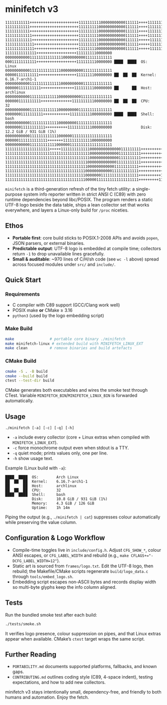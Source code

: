 # minifetch v3

```
11111111111++++++++++++++++++++++111111111100000000000111111++++11111111111++++++++++++111111110000000000000111111111111111111111000001111111111
11111111111++++++++++++++++++++++111111111000000000000111111++++11111111111+++++++++++++11111110000000000000111111111111111111111000001111111111
11111111111++++++++++++++++++++++111111111000000000000111111++++11111111111+++++++++++++11111110000000000000111111111111111111111000011111111111
111111111111+++++++++++++++++++++111111111000000000000111111++++11111111111+++++++++++++11111110000000000001111111111111111111110000011111111111
111111111111+++++++++++++++++++++111111111000000000000111111+++++111111111++++++++++++++11111110000000000001111111111111111111100000011111111111
1111111111111++++++++++++++++++++111111111000000000000111111+++++111111111++++++++++++++11111110000000000001111111111111111110000000011111111111
1111111111111++++++++++++++++++++111111110000000000000111111+++++11111111+++++++++++++++11111110000000000001111111111111111000000000111111111111
11111111111111++++++++++++++++++1111111110000000                                                000000000001111111111111110000000000111111111111
00011111111111++++++++++++++++++1111111110000000 ████  ████  OS:        Linux                   000000000001111111111111100000000001111111111111
000001111111111+++++++++++++++++1111111100000000 ██  ██  ██  Kernel:    6.16.7-arch1-1          000000000001111111111111100000000001111111111111
0000001111111111+++++++++++++++11111111100000000 ██      ██  Host:      archlinux               000000000001111111111111000000000011111111111111
0000001111111111++++++++++++++111111111100000000 ██  ██  ██  CPU:       32                      000000000001111111111111000000000111111111111111
00000001111111111++++++++++++1111111111000000000 ████  ████  Shell:     bash                    000000000001111111111111000000001111111111111111
000000011111111111++++++++++11111111111000000000             Disk:      12.2 GiB / 931 GiB (1%) 000000000001111111111111000000111111111111111111
0000001111111111111+++++++1111111111111000000000                                                000000000001111111111110000001111111111111111111
11111111111111111111+++++111111111111100000000000000111111111+++++++++++++++++++++++++1111111110000000000001111111111110000011111111111111111111
1111111111111111111111111111111111111100000000000001111111111+++++++++++++++++++++++++111111111000000000000111111111111000011111111111111111++11
1111111111111111111111111111111111111100000000000001111111111++++++++++++++++++++++++111111111100000000000011111111111100001111111111111111+++11
1111111111111111111111111111111111111000000000000011111111111++++++++++++++++11111111111111111100000000000111111111111100001111111111111111++++1
111111111111111111111111111111111111100000000000011111111111++++++++++++++1111111111111111111110000000000011111111111110000111111111111111+++++1
111111111111111111111111111111111111000000000000111111111111++++++++++++111111111111111111111110000000000011111111111110000111111111111111+++++1
111111111111111111111111111111111111000000011111111111111111++++++++++11111111111111111111111110000000000011111111111110001111111111111111+++++1
111111111111111111111111111111111111000001111111111111111111+++++++++11111111111111111111111111000000000001111111111111000111111111111111+++++++
```

`minifetch` is a third-generation refresh of the tiny fetch utility: a single-purpose system info reporter written in strict ANSI C (C89) with zero runtime dependencies beyond libc/POSIX. The program renders a static UTF-8 logo beside the data table, ships a lean collector set that works everywhere, and layers a Linux-only build for `/proc` niceties.

## Ethos
- **Portable first**: core build sticks to POSIX.1-2008 APIs and avoids `popen`, JSON parsers, or external binaries.
- **Predictable output**: UTF-8 logo is embedded at compile time; collectors return `-1` to drop unavailable lines gracefully.
- **Small & auditable**: ~970 lines of C/H/sh code (see `wc -l` above) spread across focused modules under `src/` and `include/`.

## Quick Start
### Requirements
- C compiler with C89 support (GCC/Clang work well)
- POSIX make **or** CMake ≥ 3.16
- `python3` (used by the logo embedding script)

### Make Build
```sh
make                # portable core binary ./minifetch
make minifetch-linux # extended build with MINIFETCH_LINUX_EXT
make clean          # remove binaries and build artefacts
```

### CMake Build
```sh
cmake -S . -B build
cmake --build build
ctest --test-dir build
```
CMake generates both executables and wires the smoke test through CTest. Variable `MINIFETCH_BIN`/`MINIFETCH_LINUX_BIN` is forwarded automatically.

## Usage
```
./minifetch [-a] [-c] [-q] [-h]
```
- `-a` include every collector (core + Linux extras when compiled with `MINIFETCH_LINUX_EXT`).
- `-c` force monochrome output even when stdout is a TTY.
- `-q` quiet mode; prints values only, one per line.
- `-h` show usage text.

Example (Linux build with `-a`):
```
████  ████  OS:        Arch Linux
██  ██  ██  Kernel:    6.16.7-arch1-1
██      ██  Host:      archlinux
██  ██  ██  CPU:       32
████  ████  Shell:     bash
            Disk:      10.8 GiB / 931 GiB (1%)
            Memory:    4.3 GiB / 126 GiB
            Uptime:    1h 14m
```
Piping the output (e.g., `./minifetch | cat`) suppresses colour automatically while preserving the value column.

## Configuration & Logo Workflow
- Compile-time toggles live in `include/config.h`. Adjust `CFG_SHOW_*`, colour ANSI escapes, or `CFG_LABEL_WIDTH` and rebuild (e.g., `make CFLAGS+="-DCFG_LABEL_WIDTH=12"`).
- Static art is sourced from `frames/logo.txt`. Edit the UTF-8 logo, then rebuild; the Makefile/CMake scripts regenerate `build/logo_data.c` through `tools/embed_logo.sh`.
- Embedding script escapes non-ASCII bytes and records display width so multi-byte glyphs keep the info column aligned.

## Tests
Run the bundled smoke test after each build:
```sh
./tests/smoke.sh
```
It verifies logo presence, colour suppression on pipes, and that Linux extras appear when available. CMake’s `ctest` target wraps the same script.

## Further Reading
- `PORTABILITY.md` documents supported platforms, fallbacks, and known gaps.
- `CONTRIBUTING.md` outlines coding style (C89, 4-space indent), testing expectations, and how to add new collectors.

minifetch v3 stays intentionally small, dependency-free, and friendly to both humans and automation. Enjoy the fetch.
